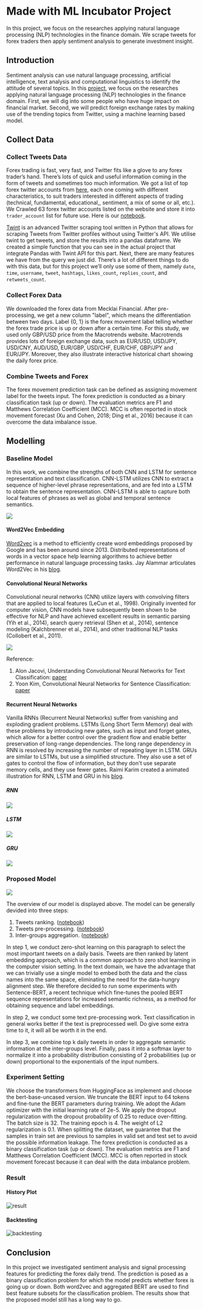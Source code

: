 # Made with ML Incubator Project
In this project, we focus on the researches applying natural language processing (NLP) technologies in the finance domain. We scrape tweets for forex traders then apply sentiment analysis to generate investment insight.

## Introduction
Sentiment analysis can use natural language processing, artificial intelligence, text analysis and computational linguistics to identify the attitude of several topics. In this [project](https://madewithml.com/projects/1390/nlp-oriented-finance-analyzer/), we focus on the researches applying natural language processing (NLP) technologies in the finance domain. First, we will dig into some people who have huge impact on financial market. Second, we will predict foreign exchange rates by making use of the trending topics from Twitter, using a machine learning based model.

## Collect Data

### Collect Tweets Data
Forex trading is fast, very fast, and Twitter fits like a glove to any forex trader’s hand. There’s lots of quick and useful information coming in the form of tweets and sometimes too much information. We got a list of top forex twitter accounts from [here](https://www.forexcrunch.com/60-top-forex-twitter-accounts/), each one coming with different characteristics, to suit traders interested in different aspects of trading (technical, fundamental, educational,, sentiment, a mix of some or all, etc.). We Crawled 63 forex twitter accounts listed on the website and store it into `trader_account` list for future use. Here is our [notebook](https://github.com/penguinwang96825/Made-with-ML-Incubator-Project/blob/master/notebook/twint.ipynb).

[Twint](https://github.com/twintproject/twint) is an advanced Twitter scraping tool written in Python that allows for scraping Tweets from Twitter profiles without using Twitter's API. We utilise twint to get tweets, and store the results into a pandas dataframe. We created a simple function that you can see in the actual project that integrate Pandas with Twint API for this part. Next, there are many features we have from the query we just did. There’s a lot of different things to do with this data, but for this project we’ll only use some of them, namely `date`, `time`, `username`, `tweet`, `hashtags`, `likes_count`, `replies_count`, and `retweets_count`.

### Collect Forex Data
We downloaded the forex data from Mecklai Financial. After pre-processing, we get a new column "label", which means the differentiation between two days. Label {0, 1} is the forex movement label telling whether the forex trade price is up or down after a certain time. For this study, we used only GBP/USD price from the Macrotrends website. Macrotrends provides lots of foreign exchange data, such as EUR/USD, USD/JPY, USD/CNY, AUD/USD, EUR/GBP, USD/CHF, EUR/CHF, GBP/JPY and EUR/JPY. Moreover, they also illustrate interactive historical chart showing the daily forex price.

### Combine Tweets and Forex
The forex movement prediction task can be defined as assigning movement label for the tweets input. The forex prediction is conducted as a binary classification task (up or down). The evaluation metrics are F1 and Matthews Correlation Coefficient (MCC). MCC is often reported in stock movement forecast (Xu and Cohen, 2018; Ding et al., 2016) because it can overcome the data imbalance issue.

## Modelling
### Baseline Model
In this work, we combine the strengths of both CNN and LSTM for sentence representation and text classification. CNN-LSTM utilizes CNN to extract a sequence of higher-level phrase representations, and are fed into a LSTM to obtain the sentence representation. CNN-LSTM is able to capture both local features of phrases as well as global and temporal sentence semantics.

![](https://github.com/penguinwang96825/Made-with-ML-Incubator-Project/blob/master/image/word2vec%20model%20structure.png?raw=true)

#### Word2Vec Embedding
[Word2vec](https://papers.nips.cc/paper/5021-distributed-representations-of-words-and-phrases-and-their-compositionality.pdf) is a method to efficiently create word embeddings proposed by Google and has been around since 2013. Distributed representations of words in a vector space help learning algorithms to achieve better performance in natural language processing tasks. Jay Alammar articulates Word2Vec in his [blog](http://jalammar.github.io/illustrated-word2vec/).

#### Convolutional Neural Networks
Convolutional neural networks (CNN) utilize layers with convolving filters that are applied to local features (LeCun et al., 1998). Originally invented for computer vision, CNN models have subsequently been shown to be effective for NLP and have achieved excellent results in semantic parsing (Yih et al., 2014), search query retrieval (Shen et al., 2014), sentence modeling (Kalchbrenner et al., 2014), and other traditional NLP tasks (Collobert et al., 2011).

![](http://www.wildml.com/wp-content/uploads/2015/11/Screen-Shot-2015-11-06-at-12.05.40-PM-1024x937.png)

Reference:
1. Alon Jacovi, Understanding Convolutional Neural Networks for Text Classification: [paper](https://www.aclweb.org/anthology/W18-5408.pdf)
2. Yoon Kim, Convolutional Neural Networks for Sentence Classification: [paper](https://arxiv.org/pdf/1408.5882.pdf)

#### Recurrent Neural Networks
Vanilla RNNs (Recurrent Neural Networks) suffer from vanishing and exploding gradient problems. LSTMs (Long Short Term Memory) deal with these problems by introducing new gates, such as input and forget gates, which allow for a better control over the gradient flow and enable better preservation of long-range dependencies. The long range dependency in RNN is resolved by increasing the number of repeating layer in LSTM. GRUs are similar to LSTMs, but use a simplified structure. They also use a set of gates to control the flow of information, but they don't use separate memory cells, and they use fewer gates. Raimi Karim created a animated illustration for RNN, LSTM and GRU in his [blog](https://towardsdatascience.com/animated-rnn-lstm-and-gru-ef124d06cf45).

##### RNN
![](https://miro.medium.com/max/1400/1*DQ_mD_mIN3M6gpVoe2NALA.png)

##### LSTM
![](https://miro.medium.com/max/1400/1*Ht2-sUJHi65wDwnR276k3A.png)

##### GRU
![](https://miro.medium.com/max/1400/1*2zXEI3nbVV5mqSoDrVYscA.png)

### Proposed Model
![](https://github.com/penguinwang96825/Made-with-ML-Incubator-Project/blob/master/image/model%20structure.png?raw=true)

The overview of our model is displayed above. The model can be generally devided into three steps:
1. Tweets ranking. ([notebook](https://github.com/penguinwang96825/Made-with-ML-Incubator-Project/blob/master/notebook/Zero-shot%20Learning.ipynb))
2. Tweets pre-processing. ([notebook](https://github.com/penguinwang96825/Made-with-ML-Incubator-Project/blob/master/notebook/Tweet%20Preprocessing.ipynb))
3. Inter-groups aggregation. ([notebook](https://github.com/penguinwang96825/Made-with-ML-Incubator-Project/blob/master/notebook/BERT%20Aggregate%20Model.ipynb))

In step 1, we conduct zero-shot learning on this paragraph to select the most important tweets on a daily basis. Tweets are then ranked by latent embedding approach, which is a common approach to zero shot learning in the computer vision setting. In the text domain, we have the advantage that we can trivially use a single model to embed both the data and the class names into the same space, eliminating the need for the data-hungry alignment step. We therefore decided to run some experiments with Sentence-BERT, a recent technique which fine-tunes the pooled BERT sequence representations for increased semantic richness, as a method for obtaining sequence and label embeddings.

In step 2, we conduct some text pre-processing work. Text classification in general works better if the text is preprocessed well. Do give some extra time to it, it will all be worth it in the end.

In step 3, we combine top k daily tweets in order to aggregate semantic information at the inter-groups level. Finally, pass it into a softmax layer to normalize it into a probability distribution consisting of 2 probabilities (up or down) proportional to the exponentials of the input numbers.

### Experiment Setting
We choose the transformers from HuggingFace as implement and choose the bert-base-uncased version. We truncate the BERT input to 64 tokens and fine-tune the BERT parameters during training. We adopt the Adam optimizer with the initial learning rate of 2e-5. We apply the dropout regularization with the dropout probability of 0.25 to reduce over-fitting. The batch size is 32. The training epoch is 4. The weight of L2 regularization is 0.1. When splitting the dataset, we guarantee that the samples in train set are previous to samples in valid set and test set to avoid the possible information leakage. The forex prediction is conducted as a binary classification task (up or down). The evaluation metrics are F1 and Matthews Correlation Coefficient (MCC). MCC is often reported in stock movement forecast because it can deal with the data imbalance problem.

### Result
#### History Plot
![result](https://github.com/penguinwang96825/Made-with-ML-Incubator-Project/blob/master/image/result.png?raw=true)

#### Backtesting
![backtesting](https://github.com/penguinwang96825/Made-with-ML-Incubator-Project/blob/master/image/backtesting.png?raw=true)

## Conclusion
In this project we investigated sentiment analysis and signal processing features for predicting the forex daily trend. The prediction is posed as a binary classification problem for which the model predicts whether forex is going up or down. Both word2vec and aggregated BERT  are used to find best feature subsets for the classification problem. The results show that the proposed model still has a long way to go.
